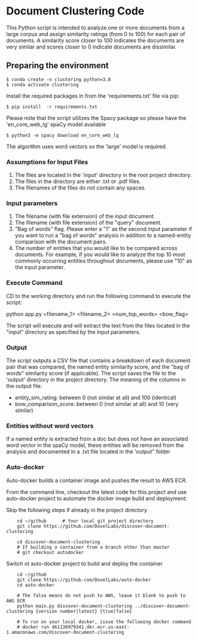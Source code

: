 # Document Clustering Code

This Python script is intended to analyze one or more documents from a large corpus and assign similarity ratings (from 0 to 100) for each pair of documents. A similarity score closer to 100 indicates the documents are very similar and scores closer to 0 indicate documents are dissimilar.

## Preparing the environment

    $ conda create -n clustering python=3.8
    $ conda activate clustering

Install the required packages in from the 'requirements.txt' file via pip:
    
    $ pip install  -r requirements.txt

Please note that the script utilizes the Spacy package so please have the 'en_core_web_lg' spaCy model available
    
    $ python3 -m spacy download en_core_web_lg

The algorithm uses word vectors so the 'large' model is required.

### Assumptions for Input Files

1. The files are located in the 'input' directory in the root project directory.
2. The files in the directory are either .txt or .pdf files.
3. The filenames of the files do not contain any spaces.

### Input parameters

1. The filename (with file extension) of the input document.
2. The filename (with file extension) of the "query" document.
3. "Bag of words" flag. Please enter a "1" as the second input parameter if you want to run a "bag of words" analysis in addition to a named-entity comparison with the document pairs.
4. The number of entities that you would like to be compared across documents. For example, if you would like to analyze the top 10 most commonly occurring entities throughout documents, please use "10" as the input parameter.

### Execute Command

CD to the working directory and run the following command to execute the script:

python app.py <filename_1> <filename_2> <num_top_words> <bow_flag>

The script will execute and will extract the text from the files located in the "input" directory as specified by the input parameters.

### Output

The script outputs a CSV file that contains a breakdown of each document pair that was compared, the named entity similarity score, and the "bag of words" similarity score (if applicable). The script saves the file to the 'output' directory in the project directory.
The meaning of the columns in the output file:

- entity_sim_rating: between 0 (not similar at all) and 100 (identical)
- bow_comparison_score: between 0 (not similar at all) and 10 (very similar)

### Entities without word vectors

If a named entity is extracted from a doc but does not have an associated word vector in the spaCy model, these entities will be removed from the analysis and documented in a .txt file located in the 'output" folder

### Auto-docker

Auto-docker builds a container image and pushes the result to AWS ECR.

From the command line, checkout the latest code for this project and use auto-docker project to automate
the docker image build and deployment:

Skip the following steps if already in the project directory
```
    cd ~/github      # Your local git project directory 
    git clone https://github.com/DovelLabs/discover-document-clustering
    
    cd discover-document-clustering
    # If building a container from a branch other than master
    # git checkout autodocker   
```

Switch ot auto-docker project to build and deploy the container

```
    cd ~/github
    git clone https://github.com/DovelLabs/auto-docker
    cd auto-docker

    # The false means do not push to AWS, leave it blank to push to AWS ECR
    python main.py discover-document-clustering ../discover-document-clustering {version number|latest} {true|false} 
    
    # To run on your local docker, issue the following docker command
    # docker run 461136979341.dkr.ecr.us-east-1.amazonaws.com/discover-document-clustering
```
